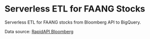 # Serverless ETL for FAANG Stocks

Serverless ETL for FAANG stocks from Bloomberg API to BigQuery.

Data source: [RapidAPI Bloomberg](https://rapidapi.com/apidojo/api/bloomberg-market-and-financial-news/)
